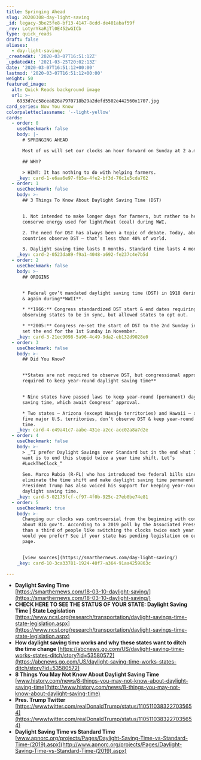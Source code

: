 ```yaml
---
title: Springing Ahead
slug: 20200308-day-light-saving
_id: legacy-3be25fe8-bf13-4147-8cdd-de401abaf59f
_rev: LotyrYkaRjTl0E452wGICb
type: quick_reads
draft: false
aliases:
  - day-light-saving/
_createdAt: '2020-03-07T16:51:12Z'
_updatedAt: '2021-03-25T20:02:13Z'
date: '2020-03-07T16:51:12+00:00'
lastmod: '2020-03-07T16:51:12+00:00'
weight: 50
featured_image:
  alt: Quick Reads background image
  url: >-
    6933d7ec58cea826a7970718b29a2defd5502e442560x1707.jpg
card_series: Now You Know
colorpaletteclassname: '--light-yellow'
cards:
  - order: 0
    useCheckmark: false
    body: |-
      # SPRINGING AHEAD

      Most of us will set our clocks an hour forward on Sunday at 2 a.m.

      ## WHY?

      > HINT: It has nothing to do with helping farmers.
    _key: card-1-e6aa6e97-fb5a-4fe2-bf3d-76c1e5cda762
  - order: 1
    useCheckmark: false
    body: >-
      ## 3 Things To Know About Daylight Saving Time (DST)


      1. Not intended to make longer days for farmers, but rather to help
      conserve energy used for light/heat (coal) during WWI.

      2. The need for DST has always been a topic of debate. Today, about 70
      countries observe DST – that’s less than 40% of world.

      3. Daylight saving time lasts 8 months. Standard time lasts 4 months.
    _key: card-2-0523da89-f9a1-4048-a692-fe237c4e7b5d
  - order: 2
    useCheckmark: false
    body: >-
      ## ORIGINS


      * Federal gov’t mandated daylight saving time (DST) in 1918 during**WWI**,
      & again during**WWII**.

      * **1966:** Congress standardized DST start & end dates requiring
      observing states to be in sync, but allowed states to opt out.

      * **2005:** Congress re-set the start of DST to the 2nd Sunday in March &
      set the end for the 1st Sunday in November.
    _key: card-3-21ec9098-5a96-4c49-9da2-eb132d9028e0
  - order: 3
    useCheckmark: false
    body: >-
      ## Did You Know?


      **States are not required to observe DST, but congressional approval is
      required to keep year-round daylight saving time**


      * Nine states have passed laws to keep year-round (permanent) daylight
      saving time, which await Congress’ approval.

      * Two states – Arizona (except Navajo territories) and Hawaii – as well as
      five major U.S. territories, don’t observe DST & keep year-round standard
      time.
    _key: card-4-e49a41c7-aabe-431e-a2cc-acc02a8a7d2e
  - order: 4
    useCheckmark: false
    body: >-
      > _“I prefer Daylight Savings over Standard but in the end what I really
      want is to end this stupid twice a year time shift. Let’s
      #LockTheClock_“  
        
      Sen. Marco Rubio (R-FL) who has introduced two federal bills since 2018 to
      eliminate the time shift and make daylight saving time permanent.
      President Trump has also voiced his support for keeping year-round
      daylight saving time.
    _key: card-5-02175fcf-cf97-4f0b-925c-27eb0be74e81
  - order: 5
    useCheckmark: true
    body: >-
      Changing our clocks was controversial from the beginning with complaints
      about BIG gov't. According to a 2019 poll by the Associated Press, less
      than a third of people like switching the clocks twice each year. What
      would you prefer? See if your state has pending legislation on our source
      page.


      [view sources](https://smarthernews.com/day-light-saving/)
    _key: card-10-3ca33781-1924-40f7-a364-91aa4259863c

---
```

* **Daylight Saving Time**  
[https://smarthernews.com/18-03-10-daylight-saving/](https://smarthernews.com/18-03-10-daylight-saving/)
* **CHECK HERE TO SEE THE STATUS OF YOUR STATE: Daylight Saving Time | State Legislation**  
[https://www.ncsl.org/research/transportation/daylight-savings-time-state-legislation.aspx](https://www.ncsl.org/research/transportation/daylight-savings-time-state-legislation.aspx)
* **How daylight saving time works and why these states want to ditch the time change** [https://abcnews.go.com/US/daylight-saving-time-works-states-ditch/story?id=53580572](https://abcnews.go.com/US/daylight-saving-time-works-states-ditch/story?id=53580572)
* **8 Things You May Not Know About Daylight Saving Time**  
[www.history.com/news/8-things-you-may-not-know-about-daylight-saving-time](http://www.history.com/news/8-things-you-may-not-know-about-daylight-saving-time)
* **Pres. Trump Twitter**  
[https://wwwtwitter.com/realDonaldTrump/status/1105110383227035654](https://wwwtwitter.com/realDonaldTrump/status/1105110383227035654)
* **Daylight Saving Time vs Standard Time**  
[www.apnorc.org/projects/Pages/Daylight-Saving-Time-vs-Standard-Time-(2019).aspx](http://www.apnorc.org/projects/Pages/Daylight-Saving-Time-vs-Standard-Time-(2019).aspx)